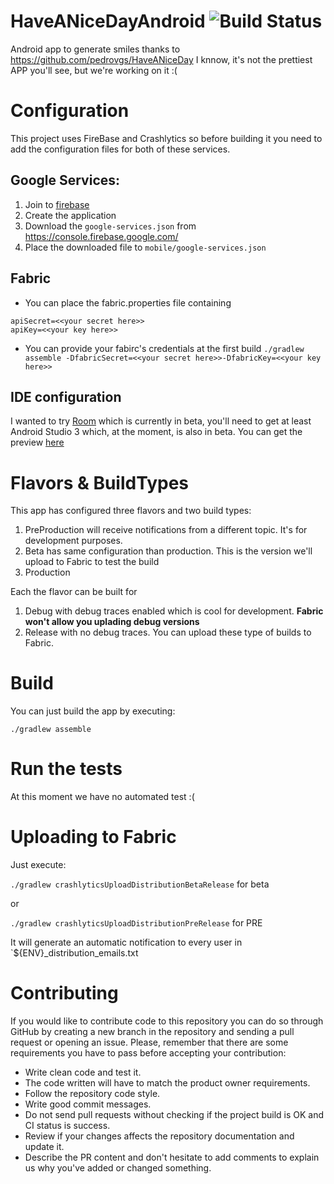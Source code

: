 # HaveANiceDayAndroid ![Build Status](https://www.bitrise.io/app/b10220c409c51793.svg?token=Klq9TcBlbOQqX1i2MIquMQ)
Android app to generate smiles thanks to https://github.com/pedrovgs/HaveANiceDay
I knnow, it's not the prettiest APP you'll see, but we're working on it :(


# Configuration
This project uses FireBase and Crashlytics so before building it you need to add the configuration files for both of these services.

## Google Services:
1. Join to [firebase](https://console.firebase.google.com/)
2. Create the application
3. Download the `google-services.json` from https://console.firebase.google.com/
4. Place the downloaded file to `mobile/google-services.json`

## Fabric
* You can place the fabric.properties file containing 
```
apiSecret=<<your secret here>>
apiKey=<<your key here>>
```
* You can provide your fabirc's credentials at the first build
`./gradlew  assemble -DfabricSecret=<<your secret here>>-DfabricKey=<<your key here>>`

## IDE configuration

I wanted to try [Room](https://developer.android.com/topic/libraries/architecture/room.html) which is currently in beta,
you'll need to get at least Android Studio 3 which, at the moment, is also in beta.
You can get the preview [here](https://developer.android.com/studio/preview/index.html)

# Flavors & BuildTypes
This app has configured three flavors and two build types:

1. PreProduction will receive notifications from a different topic. It's for development purposes. 
2. Beta has same configuration than production. This is the version we'll upload to Fabric to test the build
3. Production

Each the flavor can be built for 

1. Debug with debug traces enabled which is cool for development. **Fabric won't allow you uplading debug versions**
2. Release with no debug traces. You can upload these type of builds to Fabric. 

# Build

You can just build the app by executing:

```./gradlew assemble```


# Run the tests

At this moment we have no automated test :(

# Uploading to Fabric

Just execute:

``./gradlew crashlyticsUploadDistributionBetaRelease`` for beta

or

``./gradlew crashlyticsUploadDistributionPreRelease`` for PRE

It will generate an automatic notification to every user in `${ENV}_distribution_emails.txt
 

# Contributing

If you would like to contribute code to this repository you can do so through GitHub by creating a new branch in the repository and sending a pull request or opening an issue.
Please, remember that there are some requirements you have to pass before accepting your contribution:

* Write clean code and test it.
* The code written will have to match the product owner requirements.
* Follow the repository code style.
* Write good commit messages.
* Do not send pull requests without checking if the project build is OK and CI status is success.
* Review if your changes affects the repository documentation and update it.
* Describe the PR content and don't hesitate to add comments to explain us why you've added or changed something.